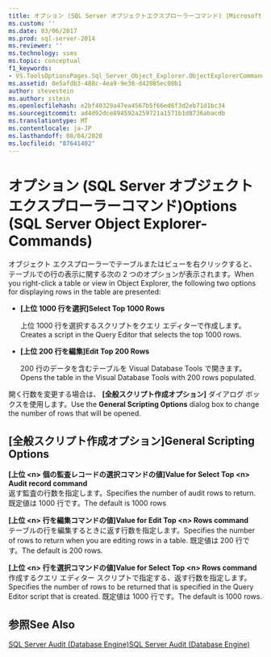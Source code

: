 ```yaml
---
title: オプション (SQL Server オブジェクトエクスプローラーコマンド) |Microsoft Docs
ms.custom: ''
ms.date: 03/06/2017
ms.prod: sql-server-2014
ms.reviewer: ''
ms.technology: ssms
ms.topic: conceptual
f1_keywords:
- VS.ToolsOptionsPages.Sql_Server_Object_Explorer.ObjectExplorerCommands
ms.assetid: 0e5afdb3-488c-4ea9-9e38-d42085ec00b1
author: stevestein
ms.author: sstein
ms.openlocfilehash: e2bf40329a47ea4567b5f66ed6f3d2eb71d1bc34
ms.sourcegitcommit: ad4d92dce894592a259721a1571b1d8736abacdb
ms.translationtype: MT
ms.contentlocale: ja-JP
ms.lasthandoff: 08/04/2020
ms.locfileid: "87641402"
---
```

# <a name="options-sql-server-object-explorer-commands"></a><span data-ttu-id="8c20d-102">オプション (SQL Server オブジェクトエクスプローラーコマンド)</span><span class="sxs-lookup"><span data-stu-id="8c20d-102">Options (SQL Server Object Explorer-Commands)</span></span>
  <span data-ttu-id="8c20d-103">オブジェクト エクスプローラーでテーブルまたはビューを右クリックすると、テーブルでの行の表示に関する次の 2 つのオプションが表示されます。</span><span class="sxs-lookup"><span data-stu-id="8c20d-103">When you right-click a table or view in Object Explorer, the following two options for displaying rows in the table are presented:</span></span>  
  
-   <span data-ttu-id="8c20d-104">**[上位 1000 行を選択]**</span><span class="sxs-lookup"><span data-stu-id="8c20d-104">**Select Top 1000 Rows**</span></span>  
  
     <span data-ttu-id="8c20d-105">上位 1000 行を選択するスクリプトをクエリ エディターで作成します。</span><span class="sxs-lookup"><span data-stu-id="8c20d-105">Creates a script in the Query Editor that selects the top 1000 rows.</span></span>  
  
-   <span data-ttu-id="8c20d-106">**[上位 200 行を編集]**</span><span class="sxs-lookup"><span data-stu-id="8c20d-106">**Edit Top 200 Rows**</span></span>  
  
     <span data-ttu-id="8c20d-107">200 行のデータを含むテーブルを Visual Database Tools で開きます。</span><span class="sxs-lookup"><span data-stu-id="8c20d-107">Opens the table in the Visual Database Tools with 200 rows populated.</span></span>  
  
 <span data-ttu-id="8c20d-108">開く行数を変更する場合は、 **[全般スクリプト作成オプション]** ダイアログ ボックスを使用します。</span><span class="sxs-lookup"><span data-stu-id="8c20d-108">Use the **General Scripting Options** dialog box to change the number of rows that will be opened.</span></span>  
  
## <a name="general-scripting-options"></a><span data-ttu-id="8c20d-109">[全般スクリプト作成オプション]</span><span class="sxs-lookup"><span data-stu-id="8c20d-109">General Scripting Options</span></span>  
 <span data-ttu-id="8c20d-110">**[上位 \<n> 個の監査レコードの選択コマンドの値]**</span><span class="sxs-lookup"><span data-stu-id="8c20d-110">**Value for Select Top \<n> Audit record command**</span></span>  
 <span data-ttu-id="8c20d-111">返す監査の行数を指定します。</span><span class="sxs-lookup"><span data-stu-id="8c20d-111">Specifies the number of audit rows to return.</span></span> <span data-ttu-id="8c20d-112">既定値は 1000 行です。</span><span class="sxs-lookup"><span data-stu-id="8c20d-112">The default is 1000 rows</span></span>  
  
 <span data-ttu-id="8c20d-113">**[上位 \<n> 行を編集コマンドの値]**</span><span class="sxs-lookup"><span data-stu-id="8c20d-113">**Value for Edit Top \<n> Rows command**</span></span>  
 <span data-ttu-id="8c20d-114">テーブルの行を編集するときに返す行数を指定します。</span><span class="sxs-lookup"><span data-stu-id="8c20d-114">Specifies the number of rows to return when you are editing rows in a table.</span></span> <span data-ttu-id="8c20d-115">既定値は 200 行です。</span><span class="sxs-lookup"><span data-stu-id="8c20d-115">The default is 200 rows.</span></span>  
  
 <span data-ttu-id="8c20d-116">**[上位 \<n> 行を選択コマンドの値]**</span><span class="sxs-lookup"><span data-stu-id="8c20d-116">**Value for Select Top \<n> Rows command**</span></span>  
 <span data-ttu-id="8c20d-117">作成するクエリ エディター スクリプトで指定する、返す行数を指定します。</span><span class="sxs-lookup"><span data-stu-id="8c20d-117">Specifies the number of rows to be returned that is specified in the Query Editor script that is created.</span></span> <span data-ttu-id="8c20d-118">既定値は 1000 行です。</span><span class="sxs-lookup"><span data-stu-id="8c20d-118">The default is 1000 rows.</span></span>  
  
## <a name="see-also"></a><span data-ttu-id="8c20d-119">参照</span><span class="sxs-lookup"><span data-stu-id="8c20d-119">See Also</span></span>  
 [<span data-ttu-id="8c20d-120">SQL Server Audit &#40;Database Engine&#41;</span><span class="sxs-lookup"><span data-stu-id="8c20d-120">SQL Server Audit &#40;Database Engine&#41;</span></span>](../../relational-databases/security/auditing/sql-server-audit-database-engine.md)  
  
  

